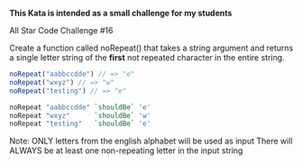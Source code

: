 **This Kata is intended as a small challenge for my students**

All Star Code Challenge #16

Create a function called noRepeat() that takes a string argument and returns a single letter string of the **first** not repeated character in the entire string.

```javascript
noRepeat("aabbccdde") // => "e"
noRepeat("wxyz") // => "w"
noRepeat("testing") // => "e"
```
``` haskell
noRepeat "aabbccdde" `shouldBe` 'e'
noRepeat "wxyz"      `shouldBe` 'w'
noRepeat "testing"   `shouldBe` 'e'
```

Note:
ONLY letters from the english alphabet will be used as input
There will ALWAYS be at least one non-repeating letter in the input string